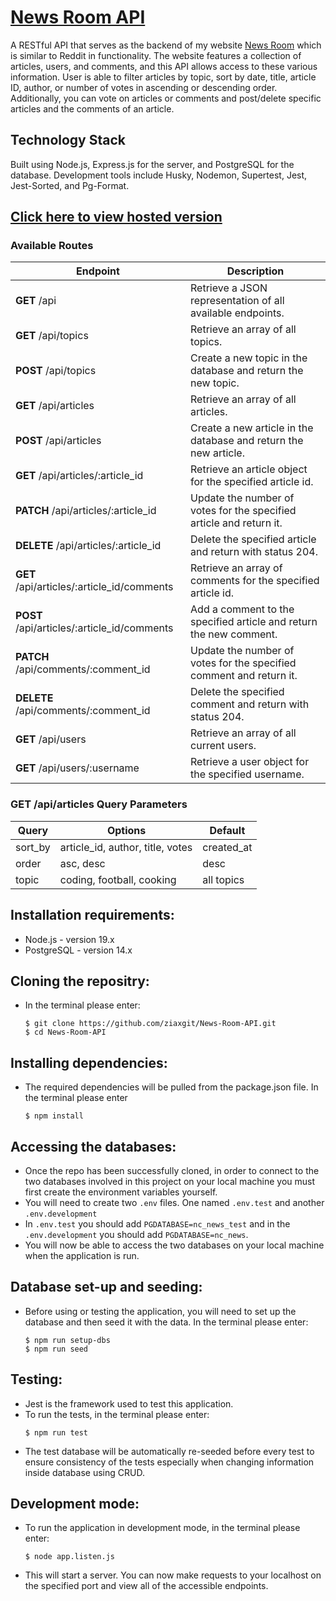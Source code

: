 # [News Room API](https://zia-nc-news.onrender.com/api)

A RESTful API that serves as the backend of my website [News Room](https://zias-news.netlify.app/) which is similar to Reddit in functionality. The website features a collection of articles, users, and comments, and this API allows access to these various information. User is able to filter articles by topic, sort by date, title, article ID, author, or number of votes in ascending or descending order. Additionally, you can vote on articles or comments and post/delete specific articles and the comments of an article.

## Technology Stack

Built using Node.js, Express.js for the server, and PostgreSQL for the database. 
Development tools include Husky, Nodemon, Supertest, Jest, Jest-Sorted, and Pg-Format.

## [Click here to view hosted version](https://zia-nc-news.onrender.com/api)

### Available Routes

| Endpoint                                    | Description                                                         |
| ------------------------------------------- | ------------------------------------------------------------------- |
| **GET** /api                                | Retrieve a JSON representation of all available endpoints.          |
| **GET** /api/topics                         | Retrieve an array of all topics.                                    |
| **POST** /api/topics                        | Create a new topic in the database and return the new topic.        |
| **GET** /api/articles                       | Retrieve an array of all articles.                                  |
| **POST** /api/articles                      | Create a new article in the database and return the new article.    |
| **GET** /api/articles/:article_id           | Retrieve an article object for the specified article id.            |
| **PATCH** /api/articles/:article_id         | Update the number of votes for the specified article and return it. |
| **DELETE** /api/articles/:article_id        | Delete the specified article and return with status 204.            |
| **GET** /api/articles/:article_id/comments  | Retrieve an array of comments for the specified article id.         |
| **POST** /api/articles/:article_id/comments | Add a comment to the specified article and return the new comment.  |
| **PATCH** /api/comments/:comment_id         | Update the number of votes for the specified comment and return it. |
| **DELETE** /api/comments/:comment_id        | Delete the specified comment and return with status 204.            |
| **GET** /api/users                          | Retrieve an array of all current users.                             |
| **GET** /api/users/:username                | Retrieve a user object for the specified username.                  |

### **GET** /api/articles Query Parameters
| Query   | Options                                         | Default    |
| ------- | ----------------------------------------------- | ---------- |
| sort_by | article_id, author, title, votes | created_at |
| order   | asc, desc                                       | desc       |
| topic   | coding, football, cooking                       | all topics |

## Installation requirements:
- Node.js - version 19.x
- PostgreSQL - version 14.x
## Cloning the repositry:
- In the terminal please enter:
  ```
  $ git clone https://github.com/ziaxgit/News-Room-API.git
  $ cd News-Room-API
  ```
## Installing dependencies:
- The required dependencies will be pulled from the package.json file. In the terminal please enter
  ```
  $ npm install
  ```
## Accessing the databases:
- Once the repo has been successfully cloned, in order to connect to the two databases involved in this project on your local machine you must first create the environment variables yourself.
- You will need to create two `.env` files. One named `.env.test` and another `.env.development`
- In `.env.test` you should add `PGDATABASE=nc_news_test` and in the `.env.development` you should add `PGDATABASE=nc_news`.
- You will now be able to access the two databases on your local machine when the application is run.
## Database set-up and seeding:
- Before using or testing the application, you will need to set up the database and then seed it with the data. In the terminal please enter:
  ```
  $ npm run setup-dbs
  $ npm run seed
  ```
## Testing:
- Jest is the framework used to test this application.
- To run the tests, in the terminal please enter:
  ```
  $ npm run test
  ```
- The test database will be automatically re-seeded before every test to ensure consistency of the tests especially when changing information inside database using CRUD.
## Development mode:
- To run the application in development mode, in the terminal please enter:
  ```
  $ node app.listen.js
  ```
- This will start a server. You can now make requests to your localhost on the specified port and view all of the accessible endpoints.

